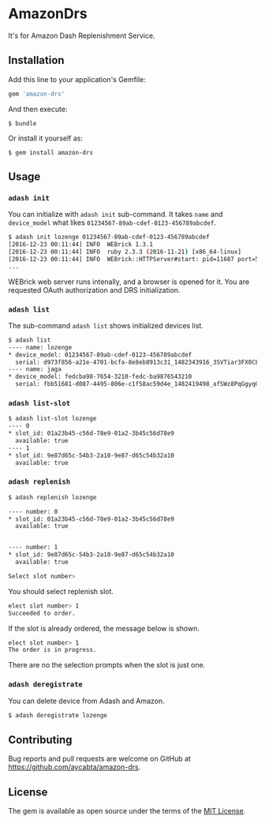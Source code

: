 # AmazonDrs

It's for Amazon Dash Replenishment Service.

## Installation

Add this line to your application's Gemfile:

```ruby
gem 'amazon-drs'
```

And then execute:

    $ bundle

Or install it yourself as:

    $ gem install amazon-drs

## Usage

### `adash init`

You can initialize with `adash init` sub-command. It takes `name` and `device_model` what likes `01234567-89ab-cdef-0123-456789abcdef`.

```bash
$ adash init lozenge 01234567-89ab-cdef-0123-456789abcdef
[2016-12-23 00:11:44] INFO  WEBrick 1.3.1
[2016-12-23 00:11:44] INFO  ruby 2.3.3 (2016-11-21) [x86_64-linux]
[2016-12-23 00:11:44] INFO  WEBrick::HTTPServer#start: pid=11687 port=55582
...
```

WEBrick web server runs intenally, and a browser is opened for it.
You are requested OAuth authorization and DRS initialization.

### `adash list`

The sub-command `adash list` shows initialized devices list.

```bash
$ adash list
---- name: lozenge
* device_model: 01234567-89ab-cdef-0123-456789abcdef
  serial: d973f856-a21e-4701-bcfa-8e8eb8913c31_1482343916_3SVTiar3FX0CBnZW
---- name: jaga
* device_model: fedcba98-7654-3210-fedc-ba9876543210
  serial: fbb51681-d087-4495-806e-c1f58ac59d4e_1482419498_afSWz8PqGgyqOqaH
```

### `adash list-slot`

```bash
$ adash list-slot lozenge
---- 0
* slot_id: 01a23b45-c56d-78e9-01a2-3b45c56d78e9
  available: true
---- 1
* slot_id: 9e87d65c-54b3-2a10-9e87-d65c54b32a10
  available: true
```

### `adash replenish`

```bash
$ adash replenish lozenge

---- number: 0
* slot_id: 01a23b45-c56d-78e9-01a2-3b45c56d78e9
  available: true


---- number: 1
* slot_id: 9e87d65c-54b3-2a10-9e87-d65c54b32a10
  available: true

Select slot number>
```

You should select replenish slot.

```bash
elect slot number> 1
Succeeded to order.
```

If the slot is already ordered, the message below is shown.

```bash
elect slot number> 1
The order is in progress.
```

There are no the selection prompts when the slot is just one.

### `adash deregistrate`

You can delete device from Adash and Amazon.

```bash
$ adash deregistrate lozenge
```

## Contributing

Bug reports and pull requests are welcome on GitHub at https://github.com/aycabta/amazon-drs.


## License

The gem is available as open source under the terms of the [MIT License](http://opensource.org/licenses/MIT).

